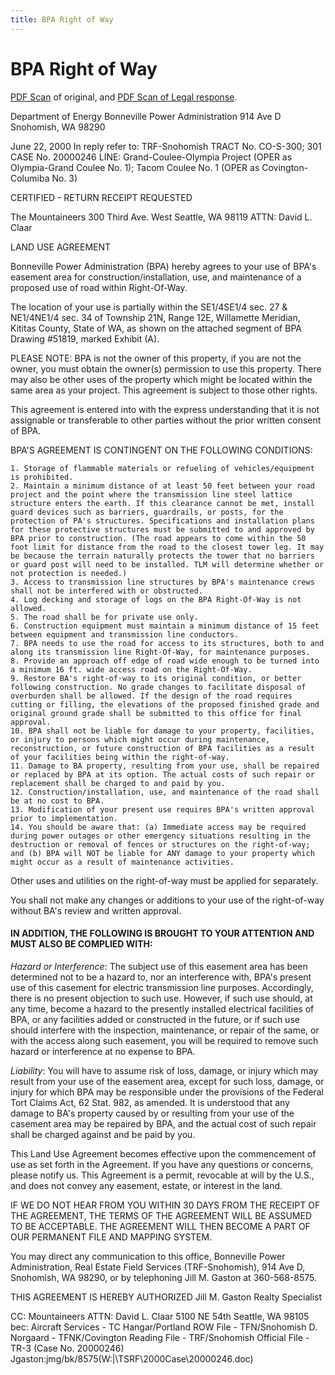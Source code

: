 ```yaml
---
title: BPA Right of Way
---
```

# BPA Right of Way

[PDF Scan](https://github.com/MeanyLodge/meanylodge.github.com/blob/master/reference/2000-06-22-BPA-Road.pdf) of original, and [PDF Scan of Legal response](https://github.com/MeanyLodge/meanylodge.github.com/blob/master/reference/2000-BPA-RoW-reply.pdf).

Department of Energy
Bonneville Power Administration
914 Ave D
Snohomish, WA 98290

June 22, 2000
In reply refer to: TRF-Snohomish
TRACT No. CO-S-300; 301
CASE No. 20000246
LINE: Grand-Coulee-Olympia Project (OPER as Olympia-Grand Coulee No. 1); Tacom
Coulee No. 1 (OPER as Covington-Columiba No. 3)

CERTIFIED - RETURN RECEIPT REQUESTED

The Mountaineers
300 Third Ave. West
Seattle, WA 98119
ATTN: David L. Claar

LAND USE AGREEMENT

Bonneville Power Administration (BPA) hereby agrees to your use of BPA's easement area for construction/installation, use, and maintenance of a proposed use of road within Right-Of-Way.

The location of your use is partially within the SE1/4SE1/4 sec. 27 & NE1/4NE1/4 sec. 34 of Township 21N, Range 12E, Willamette Meridian, Kititas County, State of WA, as shown on the attached segment of BPA Drawing #51819, marked Exhibit (A).

PLEASE NOTE: BPA is not the owner of this property, if you are not the owner, you must obtain the owner(s) permission to use this property. There may also be other uses of the property which might be located within the same area as your project. This agreement is subject to those other rights.

This agreement is entered into with the express understanding that it is not assignable or
transferable to other parties without the prior written consent of BPA.

BPA'S AGREEMENT IS CONTINGENT ON THE FOLLOWING CONDITIONS:

    1. Storage of flammable materials or refueling of vehicles/equipment is prohibited.
    2. Maintain a minimum distance of at least 50 feet between your road project and the point where the transmission line steel lattice structure enters the earth. If this clearance cannot be met, install guard devices such as barriers, guardrails, or posts, for the protection of PA's structures. Specifications and installation plans for these protective structures must be submitted to and approved by BPA prior to construction. (The road appears to come within the 50 foot limit for distance from the road to the closest tower leg. It may be because the terrain naturally protects the tower that no barriers or guard post will need to be installed. TLM will determine whether or not protection is needed.)
    3. Access to transmission line structures by BPA's maintenance crews shall not be interfered with or obstructed.
    4. Log decking and storage of logs on the BPA Right-Of-Way is not allowed.
    5. The road shall be for private use only.
    6. Construction equipment must maintain a minimum distance of 15 feet between equipment and transmission line conductors.
    7. BPA needs to use the road for access to its structures, both to and along its transmission line Right-Of-Way, for maintenance purposes.
    8. Provide an approach off edge of road wide enough to be turned into a minimum 16 ft. wide access road on the Right-Of-Way.
    9. Restore BA's right-of-way to its original condition, or better following construction. No grade changes to facilitate disposal of overburden shall be allowed. If the design of the road requires cutting or filling, the elevations of the proposed finished grade and original ground grade shall be submitted to this office for final approval.
    10. BPA shall not be liable for damage to your property, facilities, or injury to persons which might occur during maintenance, reconstruction, or future construction of BPA facilities as a result of your facilities being within the right-of-way.
    11. Damage to BA property, resulting from your use, shall be repaired or replaced by BPA at its option. The actual costs of such repair or replacement shall be charged to and paid by you.
    12. Construction/installation, use, and maintenance of the road shall be at no cost to BPA.
    13. Modification of your present use requires BPA's written approval prior to implementation.
    14. You should be aware that: (a) Immediate access may be required during power outages or other emergency situations resulting in the destruction or removal of fences or structures on the right-of-way; and (b) BPA will NOT be liable for ANY damage to your property which might occur as a result of maintenance activities.

Other uses and utilities on the right-of-way must be applied for separately.

You shall not make any changes or additions to your use of the right-of-way without BA's review and written approval.

#### IN ADDITION, THE FOLLOWING IS BROUGHT TO YOUR ATTENTION AND MUST ALSO BE COMPLIED WITH:

*Hazard or Interference*: The subject use of this easement area has been determined not to be a hazard to, nor an interference with, BPA's present use of this casement for electric transmission line purposes. Accordingly, there is no present objection to such use. However, if such use should, at any time, become a hazard to the presently installed electrical facilities of BPA, or any facilities added or constructed in the future, or if such use should interfere with the inspection, maintenance, or repair of the same, or with the access along such easement, you will be required to remove such hazard or interference at no expense to BPA.

*Liability*: You will have to assume risk of loss, damage, or injury which may result from your use of the easement area, except for such loss, damage, or injury for which BPA may be responsible under the provisions of the Federal Tort Claims Act, 62 Stat. 982, as amended. It is understood that any damage to BA's property caused by or resulting from your use of the casement area may be repaired by BPA, and the actual cost of such repair shall be charged against and be paid by you.

This Land Use Agreement becomes effective upon the commencement of use as set forth in the Agreement. If you have any questions or concerns, please notify us. This Agreement is a permit, revocable at will by the U.S., and does not convey any easement, estate, or interest in the land.

IF WE DO NOT HEAR FROM YOU WITHIN 30 DAYS FROM THE RECEIPT OF THE AGREEMENT, THE TERMS OF THE AGREEMENT WILL BE ASSUMED TO BE
ACCEPTABLE. THE AGREEMENT WILL THEN BECOME A PART OF OUR PERMANENT FILE AND MAPPING SYSTEM.

You may direct any communication to this office, Bonneville Power Administration, Real Estate Field Services (TRF-Snohomish), 914 Ave D, Snohomish, WA 98290, or by telephoning Jill M. Gaston at 360-568-8575.

THIS AGREEMENT IS HEREBY AUTHORIZED
Jill M. Gaston
Realty Specialist

CC:
Mountaineers
ATTN: David L. Claar
5100 NE 54th
Seattle, WA 98105
bec:
Aircraft Services - TC Hangar/Portland
ROW File - TFN/Snohomish
D. Norgaard - TFNK/Covington
Reading File - TRF/Snohomish
Official File - TR-3 (Case No. 20000246)
Jgaston:jmg/bk/8575(W:|\TSRF\2000Case\20000246.doc)
